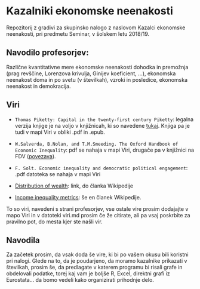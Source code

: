 # Kazalniki ekonomske neenakosti

Repozitorij z gradivi za skupinsko nalogo z naslovom Kazalci ekonomske neenakosti, pri predmetu Seminar, v šolskem letu 2018/19.

## Navodilo profesorjev:
Različne kvantitativne mere ekonomske neenakosti dohodka in premožnja (prag revščine, Lorenzova krivulja, Ginijev koeficient, ...), ekonomska neenakost doma in po svetu (v številkah), vzroki in posledice, ekonomska neenakost in demokracija.

## Viri

* `Thomas Piketty: Capital in the twenty-first century Piketty`: legalna verzija knjige je na voljo v knjižnicah, ki so navedene [tukaj](https://plus.cobiss.si/opac7/bib/21991654). Knjiga pa je tudi v mapi Viri v obliki .pdf in .epub.

* `W.Salverda, B.Nolan, and T.M.Smeeding. The Oxford Handbook of Economic Inequality`: pdf se nahaja v mapi Viri, drugače pa v knjižnici na FDV ([povezava](https://plus.cobiss.si/opac7/bib/30256733)). 

* `F. Solt. Economic inequality and democratic political engagement`: .pdf datoteka se nahaja v mapi Viri

* [Distribution of wealth](https://en.wikipedia.org/w/index.php?title=Distribution_of_wealth&oldid=854198883): link, do članka Wikipedije

* [Income inequality metrics](https://en.wikipedia.org/w/index.php?title=Income_inequality_metrics&oldid=853906711): še en članek Wikipedije.

To so viri, navedeni s strani profesorjev, vse ostale vire prosim dodajajte v mapo Viri in v datoteki viri.md prosim če že citirate, ali pa vsaj poskrbite za pravilno pot, do mesta kjer ste našli vir.

## Navodila

Za začetek prosim, da vsak doda še vire, ki bi po vašem okusu bili koristni pri nalogi. Glede na to, da je poudarjeno, da moramo kazalnike prikazati v številkah, prosim še, da predlagate v katerem programu bi risali grafe in obdelovali podatke, torej kaj vam je boljše R, Excel, direktni grafi iz Eurostata... da bomo vedeli kako organizirati prihodnje delo.
